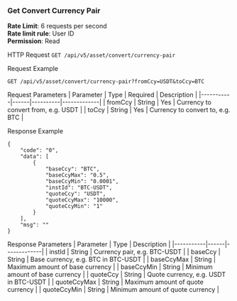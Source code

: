 ### Get Convert Currency Pair

**Rate Limit**: 6 requests per second  
**Rate limit rule**: User ID  
**Permission**: Read  

HTTP Request
`GET /api/v5/asset/convert/currency-pair`

Request Example
```
GET /api/v5/asset/convert/currency-pair?fromCcy=USDT&toCcy=BTC
```

Request Parameters
| Parameter | Type | Required | Description |
|-----------|------|----------|-------------|
| fromCcy | String | Yes | Currency to convert from, e.g. USDT |
| toCcy | String | Yes | Currency to convert to, e.g. BTC |

Response Example
```
{
    "code": "0",
    "data": [
        {
            "baseCcy": "BTC",
            "baseCcyMax": "0.5",
            "baseCcyMin": "0.0001",
            "instId": "BTC-USDT",
            "quoteCcy": "USDT",
            "quoteCcyMax": "10000",
            "quoteCcyMin": "1"
        }
    ],
    "msg": ""
}
```

Response Parameters
| Parameter | Type | Description |
|-----------|------|-------------|
| instId | String | Currency pair, e.g. BTC-USDT |
| baseCcy | String | Base currency, e.g. BTC in BTC-USDT |
| baseCcyMax | String | Maximum amount of base currency |
| baseCcyMin | String | Minimum amount of base currency |
| quoteCcy | String | Quote currency, e.g. USDT in BTC-USDT |
| quoteCcyMax | String | Maximum amount of quote currency |
| quoteCcyMin | String | Minimum amount of quote currency |
